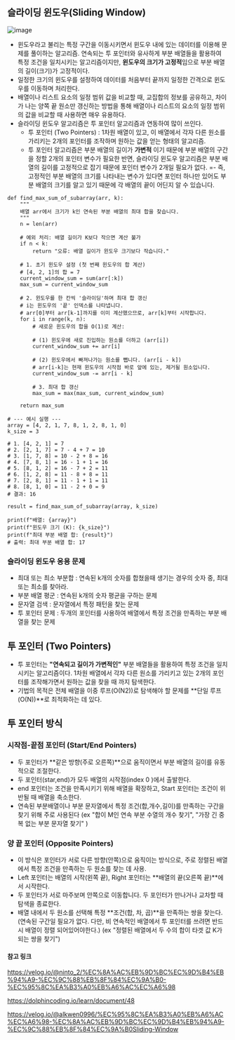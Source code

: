 
## 슬라이딩 윈도우(Sliding Window)

![image](https://github.com/user-attachments/assets/d8c6bdd9-1bbd-4538-9b86-a032d16023fc)

- 윈도우라고 불리는 특정 구간을 이동시키면서 윈도우 내에 있는 데이터를 이용해 문제를 풀이하는 알고리즘. 연속되는 투 포인터와 유사하게 부분 배열들을 활용하여 특정 조건을 일치시키는 알고리즘이지만, **윈도우의 크기가 고정적**임으로 부분 배열의 길이(크기)가 고정적이다.
- 일정한 크기의 윈도우를 설정하여 데이터를 처음부터 끝까지 일정한 간격으로 윈도우를 이동하며 처리한다. 
- 배열이나 리스트 요소의 일정 범위 값을 비교할 때, 교집합의 정보를 공유하고, 차이가 나는 양쪽 끝 원소만 갱신하는 방법을 통해 배열이나 리스트의 요소의 일정 범위의 값을 비교할 때 사용하면 매우 유용하다.
- 슬라이딩 윈도우 알고리즘은 투 포인터 알고리즘과 연동하여 많이 쓰인다. 
    - 투 포인터 (Two Pointers) : 1차원 배열이 있고, 이 배열에서 각자 다른 원소를 가리키는 2개의 포인터를 조작하며 원하는 값을 얻는 형태의 알고리즘.
    - 투 포인터 알고리즘은 부분 배열의 길이가 **가변적** 이기 때문에 부분 배열의 구간을 정할 2개의 포인터 변수가 필요한 반면, 슬라이딩 윈도우 알고리즘은 부분 배열의 길이를 고정적으로 잡기 때문에 포인터 변수가 2개일 필요가 없다.
    =- 즉, 고정적인 부분 배열의 크기를 나타내는 변수가 있다면 포인터 하나만 있어도 부분 배열의 크기를 알고 있기 때문에 각 배열의 끝이 어딘지 알 수 있습니다.

```
def find_max_sum_of_subarray(arr, k):
    """
    배열 arr에서 크기가 k인 연속된 부분 배열의 최대 합을 찾습니다.
    """
    n = len(arr)
    
    # 예외 처리: 배열 길이가 K보다 작으면 계산 불가
    if n < k:
        return "오류: 배열 길이가 윈도우 크기보다 작습니다."

    # 1. 초기 윈도우 설정 (첫 번째 윈도우의 합 계산)
    # [4, 2, 1]의 합 = 7
    current_window_sum = sum(arr[:k])
    max_sum = current_window_sum

    # 2. 윈도우를 한 칸씩 '슬라이딩'하며 최대 합 갱신
    # i는 윈도우의 '끝' 인덱스를 나타냅니다.
    # arr[0]부터 arr[k-1]까지를 이미 계산했으므로, arr[k]부터 시작합니다.
    for i in range(k, n):
        # 새로운 윈도우의 합을 O(1)로 계산:
        
        # (1) 윈도우에 새로 진입하는 원소를 더하고 (arr[i])
        current_window_sum += arr[i]
        
        # (2) 윈도우에서 빠져나가는 원소를 뺍니다. (arr[i - k])
        # arr[i-k]는 현재 윈도우의 시작점 바로 앞에 있는, 제거될 원소입니다.
        current_window_sum -= arr[i - k]
        
        # 3. 최대 합 갱신
        max_sum = max(max_sum, current_window_sum)

    return max_sum

# --- 예시 실행 ---
array = [4, 2, 1, 7, 8, 1, 2, 8, 1, 0]
k_size = 3

# 1. [4, 2, 1] = 7
# 2. [2, 1, 7] = 7 - 4 + 7 = 10
# 3. [1, 7, 8] = 10 - 2 + 8 = 16
# 4. [7, 8, 1] = 16 - 1 + 1 = 16
# 5. [8, 1, 2] = 16 - 7 + 2 = 11
# 6. [1, 2, 8] = 11 - 8 + 8 = 11
# 7. [2, 8, 1] = 11 - 1 + 1 = 11
# 8. [8, 1, 0] = 11 - 2 + 0 = 9
# 결과: 16

result = find_max_sum_of_subarray(array, k_size)

print(f"배열: {array}")
print(f"윈도우 크기 (K): {k_size}")
print(f"최대 부분 배열 합: {result}")
# 출력: 최대 부분 배열 합: 17
```

### 슬라이딩 윈도우 응용 문제 
- 최대 또는 최소 부분합 : 연속된 k개의 숫자를 합쳤을때 생기는 경우의 숫자 중, 최대 또는 최소를 찾아라. 
- 부분 배열 평군 : 연속된 k개의 숫자 평균을 구하는 문제
- 문자열 검색 : 문자열에서 특정 패턴을 찾는 문제
- 투 포인터 문제 : 두개의 포인터를 사용하여 배열에서 특정 조건을 만족하는 부분 배열을 찾는 문제 


## 투 포인터 (Two Pointers)
- 투 포인터는 **"연속되고 길이가 가변적인"** 부분 배열들을 활용하여 특정 조건을 일치시키는 알고리즘이다. 1차원 배열에서 각자 다른 원소를 가리키고 있는 2개의 포인터를 조작해가면서 원하는 값을 찾을 때 까지 탐색한다.
- 기법의 목적은 전체 배열을 이중 루프(O(N2))로 탐색해야 할 문제를 **단일 루프(O(N))**로 최적화하는 데 있다.

## 투 포인터 방식
###  시작점-끝점 포인터 (Start/End Pointers)
- 두 포인터가 **같은 방향(주로 오른쪽)**으로 움직이면서 부분 배열의 길이를 유동적으로 조절한다.
- 두 포인터(star,end)가 모두 배열의 시작점(index 0 )에서 출발한다. 
- end 포인터는 조건을 만족시키기 위해 배열을 확장하고, Start 포인터는 조건이 위반될 때 배열을 축소한다.
- 연속된 부분배열이나 부분 문자열에서 특정 조건(합,개수,길이)를 만족하는 구간을 찾기 위해 주로 사용된다 (ex "합이 M인 연속 부분 수열의 개수 찾기", "가장 긴 중복 없는 부분 문자열 찾기" )

### 양 끝 포인터 (Opposite Pointers)
- 이 방식은 포인터가 서로 다른 방향(안쪽)으로 움직이는 방식으로, 주로 정렬된 배열에서 특정 조건을 만족하는 두 원소를 찾는 데 사용.
- Left 포인터는 배열의 시작(왼쪽 끝), Right 포인터는 **배열의 끝(오른쪽 끝)**에서 시작한다.
- 두 포인터가 서로 마주보며 안쪽으로 이동합니다. 두 포인터가 만나거나 교차할 때 탐색을 종료한다.
- 배열 내에서 두 원소를 선택해 특정 **조건(합, 차, 곱)**을 만족하는 쌍을 찾는다. (연속된 구간일 필요가 없다. 다만, 비 연속적인 배열에서 투 포인터를 쓰려면 반드시 배열이 정렬 되어있어야한다.) (ex "정렬된 배열에서 두 수의 합이 타겟 값 K가 되는 쌍을 찾기")



#### 참고 링크 

https://velog.io/@ninto_2/%EC%8A%AC%EB%9D%BC%EC%9D%B4%EB%94%A9-%EC%9C%88%EB%8F%84%EC%9A%B0-%EC%95%8C%EA%B3%A0%EB%A6%AC%EC%A6%98

https://dolphincoding.io/learn/document/48

https://velog.io/@alkwen0996/%EC%95%8C%EA%B3%A0%EB%A6%AC%EC%A6%98-%EC%8A%AC%EB%9D%BC%EC%9D%B4%EB%94%A9-%EC%9C%88%EB%8F%84%EC%9A%B0Sliding-Window